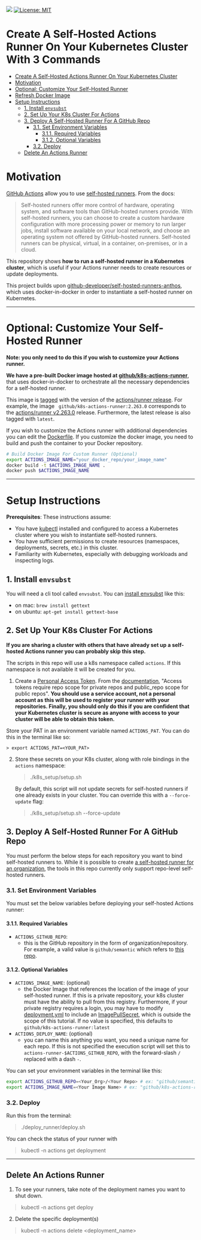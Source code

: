 ![](https://github.com/machine-learning-apps/self-hosted-k8s-runner/workflows/Update-Image/badge.svg) [![License: MIT](https://img.shields.io/badge/License-MIT-blue.svg)](https://opensource.org/licenses/MIT)

# Create A Self-Hosted Actions Runner On Your Kubernetes Cluster With 3 Commands

<!-- TOC depthFrom:1 depthTo:6 withLinks:1 updateOnSave:1 orderedList:0 -->

- [Create A Self-Hosted Actions Runner On Your Kubernetes Cluster](#create-a-self-hosted-actions-runner-on-your-kubernetes-cluster)
- [Motivation](#motivation)
- [Optional: Customize Your Self-Hosted Runner](#optional-customize-your-self-hosted-runner)
- [Refresh Docker Image](#refresh-docker-image)
- [Setup Instructions](#setup-instructions)
	- [1. Install `envsubst`](#1-install-envsubst)
	- [2. Set Up Your K8s Cluster For Actions](#2-set-up-your-k8s-cluster-for-actions)
	- [3. Deploy A Self-Hosted Runner For A GitHub Repo](#3-deploy-a-self-hosted-runner-for-a-github-repo)
		- [3.1. Set Environment Variables](#31-set-environment-variables)
			- [3.1.1. Required Variables](#311-required-variables)
			- [3.1.2. Optional Variables](#312-optional-variables)
		- [3.2. Deploy](#32-deploy)
	- [Delete An Actions Runner](#delete-an-actions-runner)

<!-- /TOC -->

# Motivation

[GitHub Actions](https://github.com/features/actions) allow you to use [self-hosted runners](https://help.github.com/en/actions/hosting-your-own-runners/about-self-hosted-runners).  From the docs:

> Self-hosted runners offer more control of hardware, operating system, and software tools than GitHub-hosted runners provide. With self-hosted runners, you can choose to create a custom hardware configuration with more processing power or memory to run larger jobs, install software available on your local network, and choose an operating system not offered by GitHub-hosted runners. Self-hosted runners can be physical, virtual, in a container, on-premises, or in a cloud.

This repository shows **how to run a self-hosted runner in a Kubernetes cluster**, which is useful if your Actions runner needs to create resources or update deployments.  

This project builds upon [github-developer/self-hosted-runners-anthos](https://github.com/github-developer/self-hosted-runners-anthos), which uses docker-in-docker in order to  instantiate a self-hosted runner on Kubernetes.
___

# Optional: Customize Your Self-Hosted Runner

**Note: you only need to do this if you wish to customize your Actions runner.**

**We have a pre-built Docker image hosted at [github/k8s-actions-runner](https://hub.docker.com/r/github/k8s-actions-runner)**, that uses docker-in-docker to orchestrate all the necessary dependencies for a self-hosted runner.

This image is [tagged](https://hub.docker.com/r/github/k8s-actions-runner/tags) with the version of the [actions/runner release](https://github.com/actions/runner/releases/).  For example, the image ` github/k8s-actions-runner:2.263.0` corresponds to the [actions/runner v2.263.0](https://github.com/actions/runner/releases/tag/v2.263.0) release.  Furthermore, the latest release is also tagged with `latest`.

If you wish to customize the Actions runner with additional dependencies you can edit the [Dockerfile](./Dockerfile).  If you customize the docker image, you need to build and push the container to your Docker repository.

```bash
# Build Docker Image For Custom Runner (Optional)
export ACTIONS_IMAGE_NAME="your_docker_repo/your_image_name"
docker build -t $ACTIONS_IMAGE_NAME .
docker push $ACTIONS_IMAGE_NAME
```
___

# Setup Instructions

**Prerequisites**: These instructions assume:
  - You have [kubectl](https://kubernetes.io/docs/tasks/tools/install-kubectl/) installed and configured to access a Kubernetes cluster where you wish to instantiate self-hosted runners.
  - You have sufficient permissions to create resources (namespaces, deployments, secrets, etc.) in this cluster.
  - Familiarity with Kubernetes, especially with debugging workloads and inspecting logs.

##  1. Install `envsubst`

You will need a cli tool called `envsubst`.  You can [install envsubst](https://command-not-found.com/envsubst) like this:

- on mac: `brew install gettext`
- on ubuntu: `apt-get install gettext-base`

##  2. Set Up Your K8s Cluster For Actions

**If you are sharing a cluster with others that have already set up a self-hosted Actions runner you can probably skip this step.**

The scripts in this repo will use a k8s namespace called `actions`.  If this namespace is not available it will be created for you.

1. Create a [Personal Access Token](https://help.github.com/en/github/authenticating-to-github/creating-a-personal-access-token-for-the-command-line). From the [documentation](https://developer.github.com/v3/actions/self_hosted_runners/), "Access tokens require repo scope for private repos and public_repo scope for public repos".  **You should use a service account, not a personal account as this will be used to register your runner with your repositories.  Finally, you should only do this if you are confident that your Kubernetes cluster is secure as anyone with access to your cluster will be able to obtain this token.**  

Store your PAT in an environment variable named `ACTIONS_PAT`.  You can do this in the terminal like so:

    > export ACTIONS_PAT=<YOUR_PAT>

2. Store these secrets on your K8s cluster, along with role bindings in the `actions` namespace:

    > ./k8s_setup/setup.sh


    By default, this script will not update secrets for self-hosted runners if one already exists in your cluster.  You can override this with a `--force-update` flag:

    > ./k8s_setup/setup.sh --force-update

##  3. Deploy A Self-Hosted Runner For A GitHub Repo

You must perform the below steps for each repository you want to bind self-hosted runners to.  While it is possible to create [a self-hosted runner for an organization](https://github.blog/changelog/2020-04-22-github-actions-organization-level-self-hosted-runners/), the tools in this repo currently only support repo-level self-hosted runners.  

###  3.1. Set Environment Variables

You must set the below variables before deploying your self-hosted Actions runner:

####  3.1.1. Required Variables

- `ACTIONS_GITHUB_REPO`:
  - this is the GitHub repository in the form of organization/repository.  For example, a valid value is `github/semantic` which refers to [this repo](https://github.com/github/semantic).

####  3.1.2. Optional Variables
- `ACTIONS_IMAGE_NAME`: (optional)
  - the Docker Image that references the location of the image of your self-hosted runner.  If this is a private repository, your k8s cluster must have the ability to pull from this registry.  Furthermore, if your private registry requires a login, you may have to modify [deployment.yml](./deploy_runner/deployment.yml) to include an [ImagePullSecret](https://kubernetes.io/docs/tasks/configure-pod-container/pull-image-private-registry/), which is outside the scope of this tutorial.  If no value is specified, this defaults to `github/k8s-actions-runner:latest`
- `ACTIONS_DEPLOY_NAME`: (optional)
  - you can name this anything you want, you need a unique name for each repo.  If this is not specified the execution script will set this to `actions-runner-$ACTIONS_GITHUB_REPO`, with the forward-slash `/` replaced with a dash `-`.

You can set your environment variables in the terminal like this:

```bash
export ACTIONS_GITHUB_REPO=<Your_Org>/<Your Repo> # ex: "github/semantic"
export ACTIONS_IMAGE_NAME=<Your Image Name> # ex: "github/k8s-actions-runner:2.263.0"
```

###  3.2. Deploy

Run this from the terminal:

> ./deploy_runner/deploy.sh

You can check the status of your runner with

> kubectl -n actions get deployment

___

##  Delete An Actions Runner

1. To see your runners, take note of the deployment names you want to shut down.

> kubectl -n actions get deploy

2. Delete the specific deployment(s)

> kubectl -n actions delete <deployment_name>

